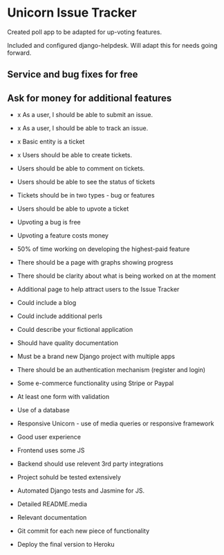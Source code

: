 # Unicorn Issue Tracker

Created poll app to be adapted for up-voting features.

Included and configured django-helpdesk.  Will adapt this for needs going forward.

## Service and bug fixes for free
## Ask for money for additional features

- x As a user, I should be able to submit an issue.
- x As a user, I should be able to track an issue.

- x Basic entity is a ticket
- x Users should be able to create tickets.
- Users should be able to comment on tickets.
- Users should be able to see the status of tickets
- Tickets should be in two types - bug or features
- Users should be able to upvote a ticket
- Upvoting a bug is free
- Upvoting a feature costs money
- 50% of time working on developing the highest-paid feature

- There should be a page with graphs showing progress
- There should be clarity about what is being worked on at the moment

- Additional page to help attract users to the Issue Tracker
- Could include a blog
- Could include additional perls
- Could describe your fictional application 

- Should have quality documentation

- Must be a brand new Django project with multiple apps
- There should be an authentication mechanism (register and login)
- Some e-commerce functionality using Stripe or Paypal
- At least one form with validation
- Use of a database
- Responsive Unicorn - use of media queries or responsive framework
- Good user experience
- Frontend uses some JS 
- Backend should use relevent 3rd party integrations
- Project sohuld be tested extensively
- Automated Django tests and Jasmine for JS.
- Detailed README.media
- Relevant documentation
- Git commit for each new piece of functionality
- Deploy the final version to Heroku
